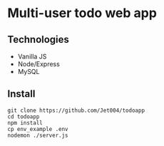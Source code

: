 # Multi-user todo web app

## Technologies

- Vanilla JS
- Node/Express
- MySQL

## Install
```
git clone https://github.com/Jet004/todoapp
cd todoapp
npm install
cp env_example .env
nodemon ./server.js
```
